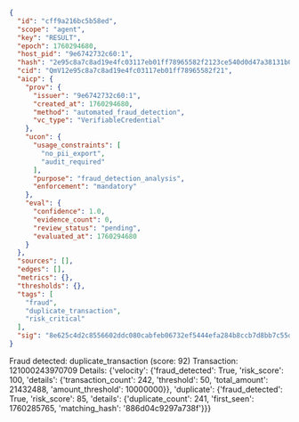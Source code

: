 ```json
{
  "id": "cff9a216bc5b58ed",
  "scope": "agent",
  "key": "RESULT",
  "epoch": 1760294680,
  "host_pid": "9e6742732c60:1",
  "hash": "2e95c8a7c8ad19e4fc03117eb01ff78965582f2123ce540d0d47a38131b0ea0a",
  "cid": "QmV12e95c8a7c8ad19e4fc03117eb01ff78965582f21",
  "aicp": {
    "prov": {
      "issuer": "9e6742732c60:1",
      "created_at": 1760294680,
      "method": "automated_fraud_detection",
      "vc_type": "VerifiableCredential"
    },
    "ucon": {
      "usage_constraints": [
        "no_pii_export",
        "audit_required"
      ],
      "purpose": "fraud_detection_analysis",
      "enforcement": "mandatory"
    },
    "eval": {
      "confidence": 1.0,
      "evidence_count": 0,
      "review_status": "pending",
      "evaluated_at": 1760294680
    }
  },
  "sources": [],
  "edges": [],
  "metrics": {},
  "thresholds": {},
  "tags": [
    "fraud",
    "duplicate_transaction",
    "risk_critical"
  ],
  "sig": "8e625c4d2c8556602ddc080cabfeb06732ef5444efa284b8ccb7d8bb7c55d3f3"
}
```

Fraud detected: duplicate_transaction (score: 92)
Transaction: 121000243970709
Details: {'velocity': {'fraud_detected': True, 'risk_score': 100, 'details': {'transaction_count': 242, 'threshold': 50, 'total_amount': 21432488, 'amount_threshold': 10000000}}, 'duplicate': {'fraud_detected': True, 'risk_score': 85, 'details': {'duplicate_count': 241, 'first_seen': 1760285765, 'matching_hash': '886d04c9297a738f'}}}